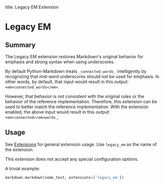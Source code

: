 title: Legacy EM Extension

# Legacy EM

## Summary

The Legacy EM extension restores Markdown's original behavior for emphasis and
strong syntax when using underscores.

By default Python-Markdown treats `_connected_words_` intelligently by
recognizing that mid-word underscores should not be used for emphasis. In other
words, by default, that input would result in this output:
`<em>connected_words</em>`.

However, that behavior is not consistent with the original rules or the behavior
of the reference implementation. Therefore, this extension can be used to better
match the reference implementation. With the extension enabled, the above input
would result in this output: `<em>connected</em>words_`.

## Usage

See [Extensions](index.md) for general extension usage. Use `legacy_em` as the
name of the extension.

This extension does not accept any special configuration options.

A trivial example:

```python
markdown.markdown(some_text, extensions=['legacy_em'])
```
